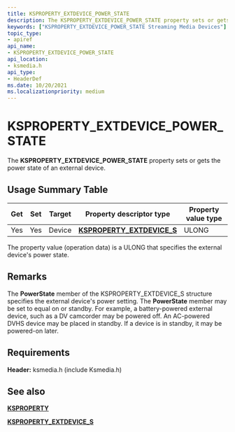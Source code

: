 ```yaml
---
title: KSPROPERTY_EXTDEVICE_POWER_STATE
description: The KSPROPERTY_EXTDEVICE_POWER_STATE property sets or gets the power state of an external device.
keywords: ["KSPROPERTY_EXTDEVICE_POWER_STATE Streaming Media Devices"]
topic_type:
- apiref
api_name:
- KSPROPERTY_EXTDEVICE_POWER_STATE
api_location:
- ksmedia.h
api_type:
- HeaderDef
ms.date: 10/20/2021
ms.localizationpriority: medium
---
```


# KSPROPERTY_EXTDEVICE_POWER_STATE

The **KSPROPERTY_EXTDEVICE_POWER_STATE** property sets or gets the power state of an external device.

## Usage Summary Table

| Get | Set | Target | Property descriptor type | Property value type |
|--|--|--|--|--|
| Yes | Yes | Device | [**KSPROPERTY_EXTDEVICE_S**](/windows-hardware/drivers/ddi/ksmedia/ns-ksmedia-ksproperty_extdevice_s) | ULONG |

The property value (operation data) is a ULONG that specifies the external device's power state.

## Remarks

The **PowerState** member of the KSPROPERTY_EXTDEVICE_S structure specifies the external device's power setting. The **PowerState** member may be set to equal on or standby. For example, a battery-powered external device, such as a DV camcorder may be powered off. An AC-powered DVHS device may be placed in standby. If a device is in standby, it may be powered-on later.

## Requirements

**Header:** ksmedia.h (include Ksmedia.h)

## See also

[**KSPROPERTY**](ksproperty-structure.md)

[**KSPROPERTY_EXTDEVICE_S**](/windows-hardware/drivers/ddi/ksmedia/ns-ksmedia-ksproperty_extdevice_s)
